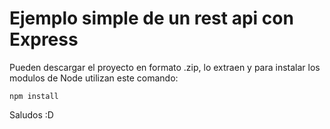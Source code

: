 # Ejemplo simple de un rest api con Express

Pueden descargar el proyecto en formato .zip, lo extraen y para instalar
los modulos de Node utilizan este comando:

```
npm install
```

Saludos :D